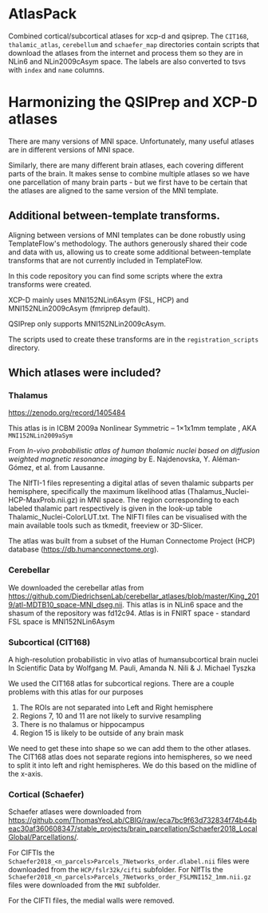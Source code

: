 # AtlasPack

Combined cortical/subcortical atlases for xcp-d and qsiprep.
The `CIT168`, `thalamic_atlas`, `cerebellum` and `schaefer_map`
directories contain scripts that download the atlases from the
internet and process them so they are in NLin6 and NLin2009cAsym
space. The labels are also converted to tsvs with `index` and `name`
columns.


# Harmonizing the QSIPrep and XCP-D atlases

There are many versions of MNI space. Unfortunately, many useful atlases are in
different versions of MNI space.

Similarly, there are many different brain atlases, each covering different parts
of the brain. It makes sense to combine multiple atlases so we have one
parcellation of many brain parts - but we first have to be certain that the
atlases are aligned to the same version of the MNI template.


## Additional between-template transforms.

Aligning between versions of MNI templates can be done robustly using
TemplateFlow's methodology. The authors generously shared their code and data
with us, allowing us to create some additional between-template transforms that
are not currently included in TemplateFlow.

In this code repository you can find some scripts where the extra transforms
were created.

XCP-D mainly uses MNI152NLin6Asym (FSL, HCP) and MNI152NLin2009cAsym (fmriprep default).

QSIPrep only supports MNI152NLin2009cAsym.

The scripts used to create these transforms are in the `registration_scripts` directory.


## Which atlases were included?


### Thalamus

https://zenodo.org/record/1405484

This atlas is in ICBM 2009a Nonlinear Symmetric – 1×1x1mm template , AKA `MNI152NLin2009aSym`

From *In-vivo probabilistic atlas of human thalamic nuclei based on diffusion
weighted magnetic resonance imaging* by E. Najdenovska, Y. Aléman-Gómez, et al.
from Lausanne.

The NIfTI-1 files representing a digital atlas of seven thalamic subparts per
hemisphere, specifically the maximum likelihood atlas
(Thalamus_Nuclei-HCP-MaxProb.nii.gz) in MNI space. The region corresponding to
each labeled thalamic part respectively is given in the look-up table
Thalamic_Nuclei-ColorLUT.txt.  The NIFTI files can be visualised with the main
available tools such as tkmedit, freeview or 3D-Slicer.

The atlas was built from a subset of the Human Connectome Project (HCP) database
(https://db.humanconnectome.org).


### Cerebellar

We downloaded the cerebellar atlas from
https://github.com/DiedrichsenLab/cerebellar_atlases/blob/master/King_2019/atl-MDTB10_space-MNI_dseg.nii.
This atlas is in NLin6 space and the shasum of the repository was  fd12c94.
Atlas is in FNIRT space - standard FSL space is MNI152NLin6Asym


### Subcortical (CIT168)

A high-resolution probabilistic in vivo atlas of humansubcortical brain nuclei
In Scientific Data by Wolfgang M. Pauli, Amanda N. Nili & J. Michael Tyszka

We used the CIT168 atlas for subcortical regions. There are a couple problems
with this atlas for our purposes

 1. The ROIs are not separated into Left and Right hemisphere
 2. Regions 7, 10 and 11 are not likely to survive resampling
 3. There is no thalamus or hippocampus
 4. Region 15 is likely to be outside of any brain mask

We need to get these into shape so we can add them to the other atlases. The
CIT168 atlas does not separate regions into hemispheres, so we need to split it
into left and right hemispheres.  We do this based on the midline of the x-axis.


### Cortical (Schaefer)

Schaefer atlases were downloaded from
https://github.com/ThomasYeoLab/CBIG/raw/eca7bc9f63d732834f74b44beac30af360608347/stable_projects/brain_parcellation/Schaefer2018_LocalGlobal/Parcellations/.

For CIFTIs the `Schaefer2018_<n_parcels>Parcels_7Networks_order.dlabel.nii` files were downloaded from the
`HCP/fslr32k/cifti` subfolder.
For NIfTIs the `Schaefer2018_<n_parcels>Parcels_7Networks_order_FSLMNI152_1mm.nii.gz` files were downloaded
from the `MNI` subfolder.

For the CIFTI files, the medial walls were removed.
